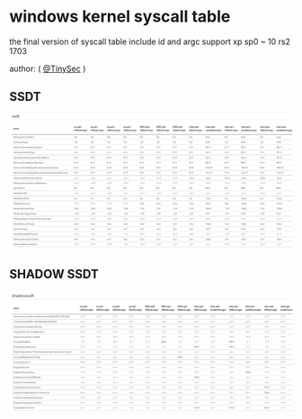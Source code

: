 # windows kernel syscall table
the final version of syscall table include id and argc support xp sp0 ~ 10 rs2 1703 

author: ( <a href="https://twitter.com/TinySecEx" target="_blank">@TinySec</a> )

## SSDT
![ssdt](ssdt.png)

## SHADOW SSDT
![shadowssdt](shadowssdt.png)